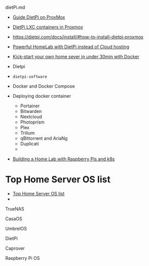dietPi.md

- [Guide DietPi on ProxMox](https://dietpi.com/forum/t/guide-dietpi-on-proxmox/4931)
- [DietPi LXC containers in Proxmox](https://dietpi.com/blog/?p=2642)
- https://dietpi.com/docs/install/#how-to-install-dietpi-proxmox
- [Powerful HomeLab with DietPi instead of Cloud hosting](https://medium.com/@takerman/self-hosted-bargain-for-small-business-instead-cloud-hosting-20cbea73b315)
- [Kick-start your own home sever in under 30min with Docker](https://medium.com/@sheldon.chiu1998/kick-start-your-own-home-sever-in-under-30min-with-docker-ef205ef066f8)
- Dietpi
- ```dietpi-software```
- Docker and Docker Compose
- Deploying docker container
  - Portainer
  - Bitwarden
  - Nextcloud
  - Photoprism
  - Plex
  - Trilium
  - qBittorrent and AriaNg
  - Duplicati
  - 

- [Building a Home Lab with Raspberry Pis and k8s](https://iamsafts.com/posts/homelab-intro/)

# Top Home Server OS list
- [Top Home Server OS list](https://www.virtualizationhowto.com/2023/09/top-5-home-server-os-distros-for-self-hosting/#h-top-home-server-os-list)
- 
TrueNAS

CasaOS

UmbrelOS

DietPi

Caprover

Raspberry Pi OS

